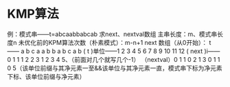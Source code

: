 


# KMP算法
例：模式串——t=abcaabbabcab
求next、nextval数组
主串长度：m、模式串长度n
未优化前的KPM算法次数（朴素模式）：m-n+1
next 数组（从0开始）：
t      ——     a b c a a b b a b c a b
     ( t )单位——1 2 3  4 5 6 7 8 9 10 11 12
( next )i—— 0 1 1 1 2 2 3 1 2 3 4 5、（前面对几个就写几个-1）
（nextval）0 1 1 0 2 1 3 0 1 1 0 5（该单位前缀与其净元素一至&&该单位与其净元素一直，模式串下标为净元素下标、该单位前缀与净元素）
  

<!--stackedit_data:
eyJoaXN0b3J5IjpbLTE2MjYzNjM0NDQsLTExMDkyNzE5ODMsLT
IwNzkyMDk4MDYsMTcyMzAwMjg5NywyMDk4NjY3MjE1LC0zMzU0
NDk2MTAsLTE2ODc5MjYzNzhdfQ==
-->